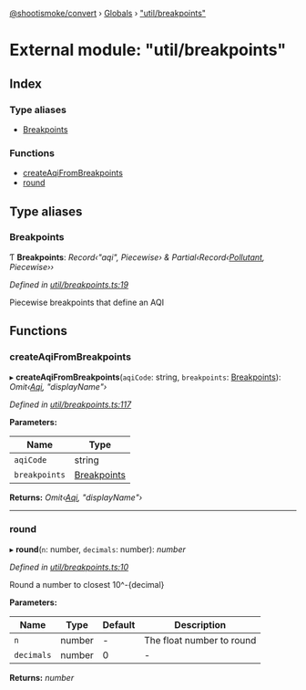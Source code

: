 [@shootismoke/convert](../README.md) › [Globals](../globals.md) › ["util/breakpoints"](_util_breakpoints_.md)

# External module: "util/breakpoints"

## Index

### Type aliases

* [Breakpoints](_util_breakpoints_.md#breakpoints)

### Functions

* [createAqiFromBreakpoints](_util_breakpoints_.md#createaqifrombreakpoints)
* [round](_util_breakpoints_.md#round)

## Type aliases

###  Breakpoints

Ƭ **Breakpoints**: *Record‹"aqi", Piecewise› & Partial‹Record‹[Pollutant](_util_pollutant_.md#pollutant), Piecewise››*

*Defined in [util/breakpoints.ts:19](https://github.com/shootismoke/common/blob/abfb8ac/packages/convert/src/util/breakpoints.ts#L19)*

Piecewise breakpoints that define an AQI

## Functions

###  createAqiFromBreakpoints

▸ **createAqiFromBreakpoints**(`aqiCode`: string, `breakpoints`: [Breakpoints](_util_breakpoints_.md#breakpoints)): *Omit‹[Aqi](../interfaces/_types_.aqi.md), "displayName"›*

*Defined in [util/breakpoints.ts:117](https://github.com/shootismoke/common/blob/abfb8ac/packages/convert/src/util/breakpoints.ts#L117)*

**Parameters:**

Name | Type |
------ | ------ |
`aqiCode` | string |
`breakpoints` | [Breakpoints](_util_breakpoints_.md#breakpoints) |

**Returns:** *Omit‹[Aqi](../interfaces/_types_.aqi.md), "displayName"›*

___

###  round

▸ **round**(`n`: number, `decimals`: number): *number*

*Defined in [util/breakpoints.ts:10](https://github.com/shootismoke/common/blob/abfb8ac/packages/convert/src/util/breakpoints.ts#L10)*

Round a number to closest 10^-{decimal}

**Parameters:**

Name | Type | Default | Description |
------ | ------ | ------ | ------ |
`n` | number | - | The float number to round |
`decimals` | number | 0 | - |

**Returns:** *number*
